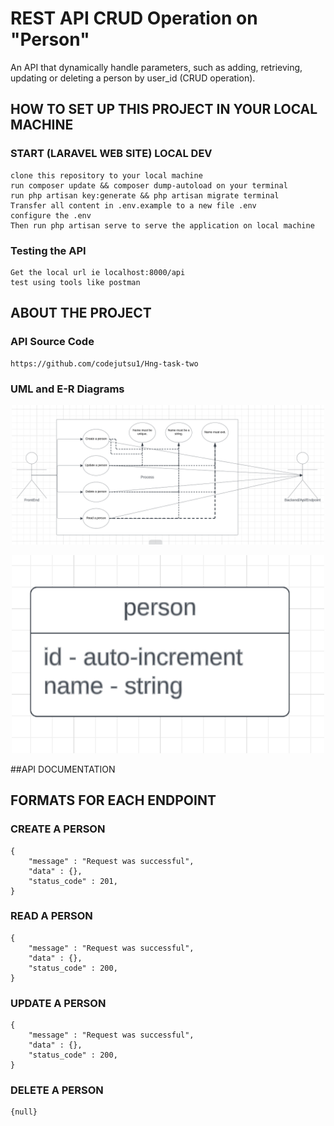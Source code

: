 # REST API CRUD Operation on "Person"
An API that dynamically handle parameters, such as adding, retrieving, updating or deleting a person by user_id (CRUD operation).

## HOW TO SET UP THIS PROJECT IN YOUR LOCAL MACHINE

### START (LARAVEL WEB SITE) LOCAL DEV

    clone this repository to your local machine
    run composer update && composer dump-autoload on your terminal
    run php artisan key:generate && php artisan migrate terminal
    Transfer all content in .env.example to a new file .env
    configure the .env
    Then run php artisan serve to serve the application on local machine

### Testing the API
    
    Get the local url ie localhost:8000/api
    test using tools like postman

## ABOUT THE PROJECT

### API Source Code 

    https://github.com/codejutsu1/Hng-task-two

### UML and E-R Diagrams

<p align="center"><img src="public/uml/api2.png" width="500"></p>
<p align="center"><img src="public/uml/api3.png" width="500"></p>

##API DOCUMENTATION

## FORMATS FOR EACH ENDPOINT

### CREATE A PERSON

    {
        "message" : "Request was successful",
        "data" : {}, 
        "status_code" : 201,
    }

### READ A PERSON

    {
        "message" : "Request was successful",
        "data" : {}, 
        "status_code" : 200,
    }

### UPDATE A PERSON

    {
        "message" : "Request was successful",
        "data" : {}, 
        "status_code" : 200,
    }

### DELETE A PERSON

    {null}